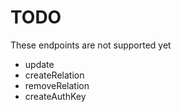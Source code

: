 # TODO

These endpoints are not supported yet

- update
- createRelation
- removeRelation
- createAuthKey